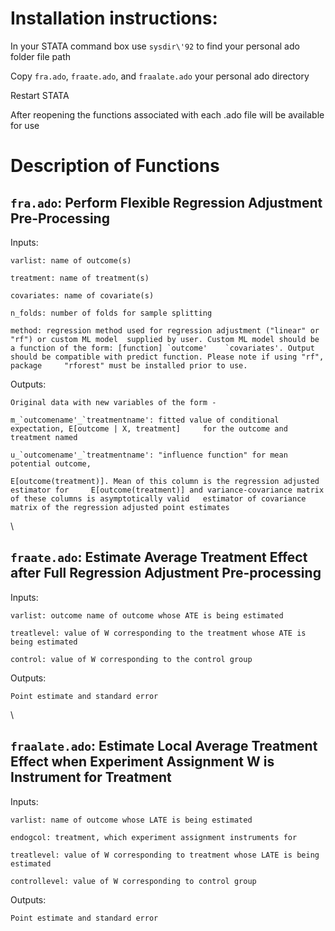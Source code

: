 # Installation instructions:
	
In your STATA command box use `sysdir\'92` to find your personal ado folder file path

Copy `fra.ado`, `fraate.ado`, and `fraalate.ado` your personal ado directory

Restart STATA

After reopening the functions associated with each .ado file will be available for use


# Description of Functions

## `fra.ado`: Perform Flexible Regression Adjustment Pre-Processing

Inputs:

	varlist: name of outcome(s)
	
	treatment: name of treatment(s)
	
	covariates: name of covariate(s)
	
	n_folds: number of folds for sample splitting
	
	method: regression method used for regression adjustment ("linear" or "rf") or custom ML model 	supplied by user. Custom ML model should be a function of the form: [function] `outcome' 	`covariates'. Output should be compatible with predict function. Please note if using "rf", package 	"rforest" must be installed prior to use.	
	
Outputs:

	Original data with new variables of the form - 
	
	m_`outcomename'_`treatmentname': fitted value of conditional expectation, E[outcome | X, treatment] 	for the outcome and treatment named
	
	u_`outcomename'_`treatmentname': "influence function" for mean potential outcome,
	
	E[outcome(treatment)]. Mean of this column is the regression adjusted estimator for 	E[outcome(treatment)] and variance-covariance matrix of these columns is asymptotically valid 	estimator of covariance matrix of the regression adjusted point estimates
	
\
## `fraate.ado`: Estimate Average Treatment Effect after Full Regression Adjustment Pre-processing

Inputs:

	varlist: outcome name of outcome whose ATE is being estimated
	
	treatlevel: value of W corresponding to the treatment whose ATE is being estimated
	
	control: value of W corresponding to the control group
	

Outputs:

	Point estimate and standard error


\
## `fraalate.ado`: Estimate Local Average Treatment Effect when Experiment Assignment W is Instrument for Treatment

Inputs:

	varlist: name of outcome whose LATE is being estimated
	
	endogcol: treatment, which experiment assignment instruments for
	
	treatlevel: value of W corresponding to treatment whose LATE is being estimated
	
	controllevel: value of W corresponding to control group
	

Outputs:

 	Point estimate and standard error
